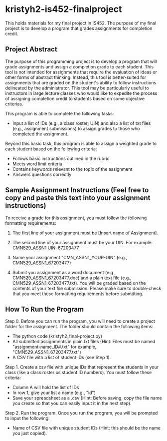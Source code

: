 # kristyh2-is452-finalproject
This holds materials for my final project in IS452. The purpose of my final project is to develop a program that grades assignments for completion credit.

## Project Abstract

The purpose of this programming project is to develop a program that will grade assignments and assign a completion grade to each student. This tool is not intended for assignments that require the evaluation of ideas or other forms of abstract thinking. Instead, this tool is better-suited for assignments that are graded on the student's ability to follow instructions delineated by the administrator. This tool may be particularly useful to instructors in large lecture classes who would like to expedite the process of assigning completion credit to students based on some objective criterias.

This program is able to complete the following tasks:

* Input a list of IDs (e.g., a class roster; UIN) and also a list of txt files (e.g., assignment submissions) to assign grades to those who completed the assignment.

Beyond this basic task, this program is able to assign a weighted grade to each student based on the following criteria:
* Follows basic instructions outlined in the rubric
* Meets word limit criteria
* Contains keywords relevant to the topic of the assignment
* Answers questions correctly

## Sample Assignment Instructions (Feel free to copy and paste this text into your assignment instructions)

To receive a grade for this assignment, you must follow the following formatting requirements:
1. The first line of your assignment must be [Insert name of Assignment].
2. The second line of your assignment must be your UIN.
For example:
  CMN529_ASSN1
  UIN: 67203477

3. Name your assignment "CMN_ASSN1_YOUR-UIN" (e.g., CMN529_ASSN1_67203477)
4. Submit you assignment as a word document (e.g., CMN529_ASSN1_67203477.doc) and a plain text file (e.g., CMN529_ASSN1_67203477.txt). You will be graded based on the contents of your text file submission. Please make sure to double-check that you meet these formatting requirements before submitting.

## How To Run the Program

Step 0. Before you can run the program, you will need to create a project folder for the assignment. The folder should contain the following items:
* The python code (kristyh2_final-project.py)
* All submitted assignments in plain txt files (Hint: Files must be named "assignment-name_ID#.txt" for example, "CMN529_ASSN1_67203477.txt")
* A CSV file with a list of student IDs (see Step 1).

Step 1. Create a csv file with unique IDs that represent the students in your class (like a class roster os student ID numbers). You must follow these criteria:
* Column A will hold the list of IDs 
* In row 1, give your list a name (e.g., "id")
* Save your spreadsheet as a .csv (Hint: Before saving, copy the file name you create so that you can easily input it in the next step).

Step 2. Run the program. Once you run the program, you will be prompted to input the following:
* Name of CSV file with unique student IDs (Hint: this should be the name you just copied).

